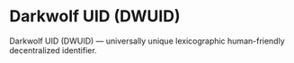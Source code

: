 # Darkwolf UID (DWUID)
Darkwolf UID (DWUID) — universally unique lexicographic human-friendly decentralized identifier.